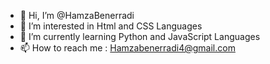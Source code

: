 - 👋 Hi, I’m @HamzaBenerradi
- 👀 I’m interested in Html and CSS Languages
- 🌱 I’m currently learning Python and JavaScript Languages
- 📫 How to reach me : Hamzabenerradi4@gmail.com

<!---
HamzaBenerradi/HamzaBenerradi is a ✨ special ✨ repository because its `README.md` (this file) appears on your GitHub profile.
You can click the Preview link to take a look at your changes.
--->
